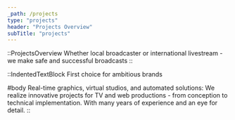 ```yaml
---
_path: /projects
type: "projects"
header: "Projects Overview"
subTitle: "projects"
---
```


::ProjectsOverview
Whether local broadcaster or international livestream - we make safe and successful broadcasts
::

::IndentedTextBlock
First choice for ambitious brands

#body
Real-time graphics, virtual studios, and automated solutions: We realize innovative projects for TV and web productions - from conception to technical implementation. With many years of experience and an eye for detail.
::
